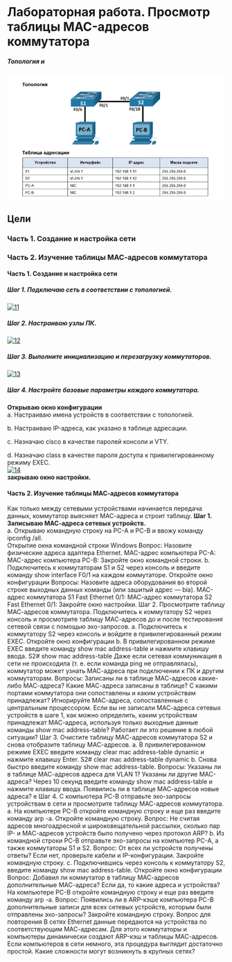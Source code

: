 
# Лабораторная работа. Просмотр таблицы MAC-адресов коммутатора  

##### Топология и
![Шаг](https://github.com/Mr-Philip/-Otus-Network-Engineer-/blob/main/laboratory%20works/4.%D0%A1hannel%20level.%20ethernet/Pics/%D0%A2%D0%BE%D0%BF%D0%BE%D0%BB%D0%BE%D0%B3%D0%B8%D1%8F.png)
## Цели  
### Часть 1. Создание и настройка сети  
### Часть 2. Изучение таблицы МАС-адресов коммутатора  
#### Часть 1. Создание и настройка сети  
##### Шаг 1. Подключаю сеть в соответствии с топологией.  
[![11](11 "11")](https://github.com/Mr-Philip/-Otus-Network-Engineer-/blob/main/laboratory%20works/4.%D0%A1hannel%20level.%20ethernet/Pics/Step1.1.png "11")  
##### Шаг 2. Настраиваю узлы ПК.  
[![12](12 "12")](https://github.com/Mr-Philip/-Otus-Network-Engineer-/blob/main/laboratory%20works/4.%D0%A1hannel%20level.%20ethernet/Pics/Step1.2.png "12")  
##### Шаг 3. Выполните инициализацию и перезагрузку коммутаторов.  
[![13](13 "13")](https://github.com/Mr-Philip/-Otus-Network-Engineer-/blob/main/laboratory%20works/4.%D0%A1hannel%20level.%20ethernet/Pics/Step1.3.png "13")  
##### Шаг 4. Настройте базовые параметры каждого коммутатора.  

**Открываю окно конфигурации**  
a.	Настраиваю имена устройств в соответствии с топологией.  

b.	Настраиваю IP-адреса, как указано в таблице адресации.  

c.	Назначаю cisco в качестве паролей консоли и VTY.  

d.	Назначаю class в качестве пароля доступа к привилегированному режиму EXEC.  
[![14](14 "14")](https://github.com/Mr-Philip/-Otus-Network-Engineer-/blob/main/laboratory%20works/4.%D0%A1hannel%20level.%20ethernet/Pics/Step1.4.png "14")  
**закрываю окно настройки.**  
#### Часть 2. Изучение таблицы МАС-адресов коммутатора  
Как только между сетевыми устройствами начинается передача данных, коммутатор выясняет МАС-адреса и строит таблицу.
**Шаг 1. Записываю МАС-адреса сетевых устройств.**  
a.	Открываю командную строку на PC-A и PC-B и ввожу команду ipconfig /all.  
Открытие окна командной строки Windows
Вопрос:
Назовите физические адреса адаптера Ethernet.
MAC-адрес компьютера PC-A:
MAC-адрес компьютера PC-B:
Закройте окно командной строки.
b.	Подключитесь к коммутаторам S1 и S2 через консоль и введите команду show interface F0/1 на каждом коммутаторе.
Откройте окно конфигурации
Вопросы:
Назовите адреса оборудования во второй строке выходных данных команды (или зашитый адрес — bia).
МАС-адрес коммутатора S1 Fast Ethernet 0/1:
МАС-адрес коммутатора S2 Fast Ethernet 0/1:
Закройте окно настройки.
Шаг 2. Просмотрите таблицу МАС-адресов коммутатора.
Подключитесь к коммутатору S2 через консоль и просмотрите таблицу МАС-адресов до и после тестирования сетевой связи с помощью эхо-запросов.
a.	Подключитесь к коммутатору S2 через консоль и войдите в привилегированный режим EXEC.
Откройте окно конфигурации
b.	В привилегированном режиме EXEC введите команду show mac address-table и нажмите клавишу ввода.
S2# show mac address-table
Даже если сетевая коммуникация в сети не происходила (т. е. если команда ping не отправлялась), коммутатор может узнать МАС-адреса при подключении к ПК и другим коммутаторам.
Вопросы:
Записаны ли в таблице МАС-адресов какие-либо МАС-адреса?
Какие МАС-адреса записаны в таблице? С какими портами коммутатора они сопоставлены и каким устройствам принадлежат? Игнорируйте МАС-адреса, сопоставленные с центральным процессором.
Если вы не записали МАС-адреса сетевых устройств в шаге 1, как можно определить, каким устройствам принадлежат МАС-адреса, используя только выходные данные команды show mac address-table? Работает ли это решение в любой ситуации?
Шаг 3. Очистите таблицу МАС-адресов коммутатора S2 и снова отобразите таблицу МАС-адресов.
a.	В привилегированном режиме EXEC введите команду clear mac address-table dynamic и нажмите клавишу Enter.
S2# clear mac address-table dynamic
b.	Снова быстро введите команду show mac address-table.
Вопросы:
Указаны ли в таблице МАС-адресов адреса для VLAN 1? Указаны ли другие МАС-адреса?
Через 10 секунд введите команду show mac address-table и нажмите клавишу ввода. Появились ли в таблице МАС-адресов новые адреса?
е 
Шаг 4. С компьютера PC-B отправьте эхо-запросы устройствам в сети и просмотрите таблицу МАС-адресов коммутатора.
a.	На компьютере PC-B откройте командную строку и еще раз введите команду arp -a.
Откройте командную строку.
Вопрос:
Не считая адресов многоадресной и широковещательной рассылки, сколько пар IP- и МАС-адресов устройств было получено через протокол ARP?
b.	Из командной строки PC-B отправьте эхо-запросы на компьютер PC-A, а также коммутаторы S1 и S2.
Вопрос:
От всех ли устройств получены ответы? Если нет, проверьте кабели и IP-конфигурации.
Закройте командную строку.
c.	Подключившись через консоль к коммутатору S2, введите команду show mac address-table.
Откройте окно конфигурации
Вопрос:
Добавил ли коммутатор в таблицу МАС-адресов дополнительные МАС-адреса? Если да, то какие адреса и устройства?
На компьютере PC-B откройте командную строку и еще раз введите команду arp -a.
Вопрос:
Появились ли в ARP-кэше компьютера PC-B дополнительные записи для всех сетевых устройств, которым были отправлены эхо-запросы?
Закройте командную строку.
	Вопрос для повторения
В сетях Ethernet данные передаются на устройства по соответствующим МАС-адресам. Для этого коммутаторы и компьютеры динамически создают ARP-кэш и таблицы МАС-адресов. Если компьютеров в сети немного, эта процедура выглядит достаточно простой. Какие сложности могут возникнуть в крупных сетях?
